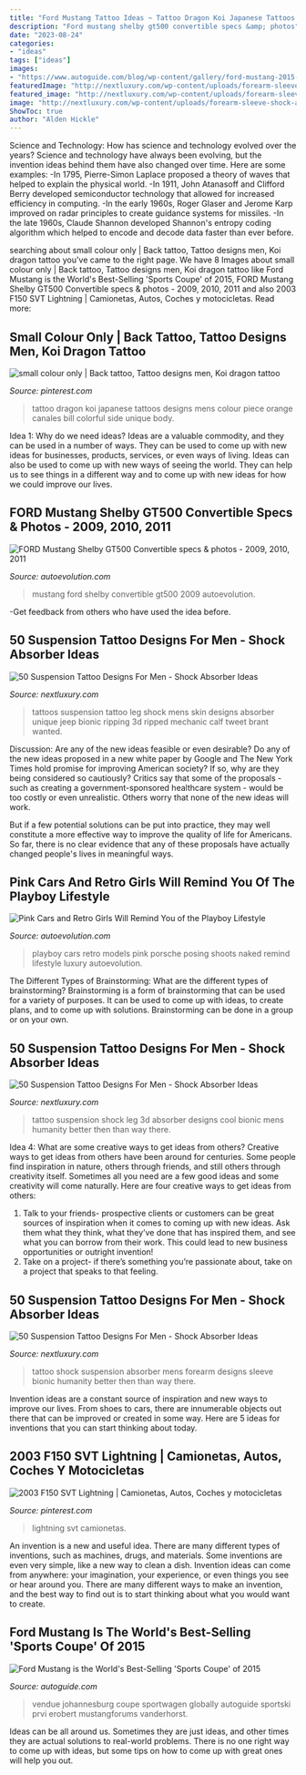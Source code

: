 ```yaml
---
title: "Ford Mustang Tattoo Ideas ~ Tattoo Dragon Koi Japanese Tattoos Designs Mens Colour Piece Orange Canales Bill Colorful Side Unique Body"
description: "Ford mustang shelby gt500 convertible specs &amp; photos"
date: "2023-08-24"
categories:
- "ideas"
tags: ["ideas"]
images:
- "https://www.autoguide.com/blog/wp-content/gallery/ford-mustang-2015-sales/ford-mustang-2015-sales-02.jpg"
featuredImage: "http://nextluxury.com/wp-content/uploads/forearm-sleeve-shock-absorber-suspension-mens-tattoo-ideas.jpg"
featured_image: "http://nextluxury.com/wp-content/uploads/forearm-sleeve-shock-absorber-suspension-mens-tattoo-ideas.jpg"
image: "http://nextluxury.com/wp-content/uploads/forearm-sleeve-shock-absorber-suspension-mens-tattoo-ideas.jpg"
ShowToc: true
author: "Alden Hickle"
---
```



Science and Technology: How has science and technology evolved over the years?
Science and technology have always been evolving, but the invention ideas behind them have also changed over time. Here are some examples: 
-In 1795, Pierre-Simon Laplace proposed a theory of waves that helped to explain the physical world. 
-In 1911, John Atanasoff and Clifford Berry developed semiconductor technology that allowed for increased efficiency in computing. 
-In the early 1960s, Roger Glaser and Jerome Karp improved on radar principles to create guidance systems for missiles.
-In the late 1960s, Claude Shannon developed Shannon's entropy coding algorithm which helped to encode and decode data faster than ever before.

	

		
searching about small colour only | Back tattoo, Tattoo designs men, Koi dragon tattoo you've came to the right page. We have 8 Images about small colour only | Back tattoo, Tattoo designs men, Koi dragon tattoo like Ford Mustang is the World&#039;s Best-Selling &#039;Sports Coupe&#039; of 2015, FORD Mustang Shelby GT500 Convertible specs &amp; photos - 2009, 2010, 2011 and also 2003 F150 SVT Lightning | Camionetas, Autos, Coches y motocicletas. Read more:
		
    
## Small Colour Only | Back Tattoo, Tattoo Designs Men, Koi Dragon Tattoo

<img loading=lazy src="https://i.pinimg.com/736x/2b/0d/4b/2b0d4b424f497fb2479884f086564d1f--koi-dragon-tattoo-dragon-tattoo-designs.jpg" onerror="this.onerror=null;this.src='https://tse2.mm.bing.net/th?id=OIP.DVV0kD07tFaLco04zPvw1gHaJ4&amp;pid=15.1';" alt="small colour only | Back tattoo, Tattoo designs men, Koi dragon tattoo">

_Source: pinterest.com_

>tattoo dragon koi japanese tattoos designs mens colour piece orange canales bill colorful side unique body. 

	

Idea 1: Why do we need ideas?
Ideas are a valuable commodity, and they can be used in a number of ways. They can be used to come up with new ideas for businesses, products, services, or even ways of living. Ideas can also be used to come up with new ways of seeing the world. They can help us to see things in a different way and to come up with new ideas for how we could improve our lives.

    
## FORD Mustang Shelby GT500 Convertible Specs &amp; Photos - 2009, 2010, 2011

<img loading=lazy src="https://s1.cdn.autoevolution.com/images/gallery/FORD-Mustang-Shelby-GT500-Convertible-3921_23.jpg" onerror="this.onerror=null;this.src='https://tse2.mm.bing.net/th?id=OIP.lxgJXm12wmdd1KAI712y3QHaFj&amp;pid=15.1';" alt="FORD Mustang Shelby GT500 Convertible specs &amp; photos - 2009, 2010, 2011">

_Source: autoevolution.com_

>mustang ford shelby convertible gt500 2009 autoevolution. 

	

-Get feedback from others who have used the idea before.

    
## 50 Suspension Tattoo Designs For Men - Shock Absorber Ideas

<img loading=lazy src="http://nextluxury.com/wp-content/uploads/unique-mens-suspension-tattoos-on-back-of-leg.jpg" onerror="this.onerror=null;this.src='https://tse1.mm.bing.net/th?id=OIP.eEi6HQu8-wPfld1ceoIHwgHaJ4&amp;pid=15.1';" alt="50 Suspension Tattoo Designs For Men - Shock Absorber Ideas">

_Source: nextluxury.com_

>tattoos suspension tattoo leg shock mens skin designs absorber unique jeep bionic ripping 3d ripped mechanic calf tweet brant wanted. 

	

Discussion: Are any of the new ideas feasible or even desirable?
Do any of the new ideas proposed in a new white paper by Google and The New York Times hold promise for improving American society? If so, why are they being considered so cautiously?
Critics say that some of the proposals - such as creating a government-sponsored healthcare system - would be too costly or even unrealistic. Others worry that none of the new ideas will work.

But if a few potential solutions can be put into practice, they may well constitute a more effective way to improve the quality of life for Americans. So far, there is no clear evidence that any of these proposals have actually changed people's lives in meaningful ways.

    
## Pink Cars And Retro Girls Will Remind You Of The Playboy Lifestyle

<img loading=lazy src="https://s1.cdn.autoevolution.com/images/news/gallery/pink-cars-and-retro-girls-will-remind-you-of-the-playboy-lifestyle_8.jpg" onerror="this.onerror=null;this.src='https://tse4.mm.bing.net/th?id=OIP.-nm1inr2niJvEJDFezqiWgHaFj&amp;pid=15.1';" alt="Pink Cars and Retro Girls Will Remind You of the Playboy Lifestyle">

_Source: autoevolution.com_

>playboy cars retro models pink porsche posing shoots naked remind lifestyle luxury autoevolution. 

	

The Different Types of Brainstorming: What are the different types of brainstorming?
Brainstorming is a form of brainstorming that can be used for a variety of purposes. It can be used to come up with ideas, to create plans, and to come up with solutions. Brainstorming can be done in a group or on your own.

    
## 50 Suspension Tattoo Designs For Men - Shock Absorber Ideas

<img loading=lazy src="http://nextluxury.com/wp-content/uploads/leg-3d-mens-cool-suspension-tattoo-ideas.jpg" onerror="this.onerror=null;this.src='https://tse3.mm.bing.net/th?id=OIP.p8ty220sIz8wlKIsBYoUxwHaHa&amp;pid=15.1';" alt="50 Suspension Tattoo Designs For Men - Shock Absorber Ideas">

_Source: nextluxury.com_

>tattoo suspension shock leg 3d absorber designs cool bionic mens humanity better then than way there. 

	

Idea 4: What are some creative ways to get ideas from others?
Creative ways to get ideas from others have been around for centuries. Some people find inspiration in nature, others through friends, and still others through creativity itself. Sometimes all you need are a few good ideas and some creativity will come naturally. Here are four creative ways to get ideas from others: 
1) Talk to your friends- prospective clients or customers can be great sources of inspiration when it comes to coming up with new ideas. Ask them what they think, what they’ve done that has inspired them, and see what you can borrow from their work. This could lead to new business opportunities or outright invention! 
2) Take on a project- if there’s something you’re passionate about, take on a project that speaks to that feeling.

    
## 50 Suspension Tattoo Designs For Men - Shock Absorber Ideas

<img loading=lazy src="http://nextluxury.com/wp-content/uploads/forearm-sleeve-shock-absorber-suspension-mens-tattoo-ideas.jpg" onerror="this.onerror=null;this.src='https://tse4.mm.bing.net/th?id=OIP.w2zZiGYOsueb5NzeZiK-FAHaHa&amp;pid=15.1';" alt="50 Suspension Tattoo Designs For Men - Shock Absorber Ideas">

_Source: nextluxury.com_

>tattoo shock suspension absorber mens forearm designs sleeve bionic humanity better then than way there. 

	

Invention ideas are a constant source of inspiration and new ways to improve our lives. From shoes to cars, there are innumerable objects out there that can be improved or created in some way. Here are 5 ideas for inventions that you can start thinking about today.

    
## 2003 F150 SVT Lightning | Camionetas, Autos, Coches Y Motocicletas

<img loading=lazy src="https://i.pinimg.com/736x/7b/78/20/7b782079136fb2454e11b0d20b8ebdc4---f-lightning.jpg" onerror="this.onerror=null;this.src='https://tse2.mm.bing.net/th?id=OIP.RZ7dIL_brjc0nEmbYL0WdwHaEK&amp;pid=15.1';" alt="2003 F150 SVT Lightning | Camionetas, Autos, Coches y motocicletas">

_Source: pinterest.com_

>lightning svt camionetas. 

	

An invention is a new and useful idea. There are many different types of inventions, such as machines, drugs, and materials. Some inventions are even very simple, like a new way to clean a dish. Invention ideas can come from anywhere: your imagination, your experience, or even things you see or hear around you. There are many different ways to make an invention, and the best way to find out is to start thinking about what you would want to create.

    
## Ford Mustang Is The World&#039;s Best-Selling &#039;Sports Coupe&#039; Of 2015

<img loading=lazy src="https://www.autoguide.com/blog/wp-content/gallery/ford-mustang-2015-sales/ford-mustang-2015-sales-02.jpg" onerror="this.onerror=null;this.src='https://tse2.mm.bing.net/th?id=OIP.VZMZwcjfk-0_taF9rydNqgHaE8&amp;pid=15.1';" alt="Ford Mustang is the World&#039;s Best-Selling &#039;Sports Coupe&#039; of 2015">

_Source: autoguide.com_

>vendue johannesburg coupe sportwagen globally autoguide sportski prvi erobert mustangforums vanderhorst. 

	

Ideas can be all around us. Sometimes they are just ideas, and other times they are actual solutions to real-world problems. There is no one right way to come up with ideas, but some tips on how to come up with great ones will help you out.

